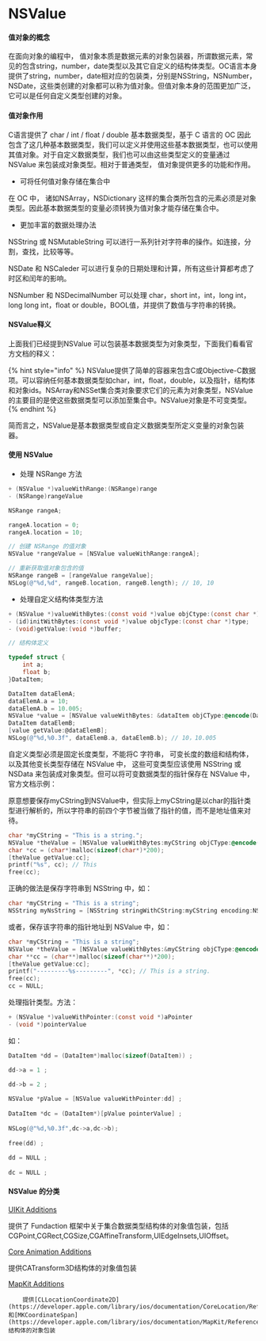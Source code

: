 # NSValue

#### 值对象的概念

在面向对象的编程中， 值对象本质是数据元素的对象包装器，所谓数据元素，常见的包含string，number，date类型以及其它自定义的结构体类型。OC语言本身提供了string，number，date相对应的包装类，分别是NSString，NSNumber，NSDate，这些类创建的对象都可以称为值对象。但值对象本身的范围更加广泛，它可以是任何自定义类型创建的对象。

#### 值对象作用

C语言提供了 char / int / float / double 基本数据类型，基于 C 语言的 OC 因此包含了这几种基本数据类型，我们可以定义并使用这些基本数据类型，也可以使用其值对象。对于自定义数据类型，我们也可以由这些类型定义的变量通过 NSValue 来包装成对象类型。相对于普通类型， 值对象提供更多的功能和作用。

* 可将任何值对象存储在集合中

在 OC 中， 诸如NSArray，NSDictionary 这样的集合类所包含的元素必须是对象类型。因此基本数据类型的变量必须转换为值对象才能存储在集合中。

* 更加丰富的数据处理办法

NSString 或 NSMutableString 可以进行一系列针对字符串的操作。如连接，分割，查找，比较等等。

NSDate 和 NSCaleder 可以进行复杂的日期处理和计算，所有这些计算都考虑了时区和闰年的影响。

NSNumber 和 NSDecimalNumber 可以处理 char，short int，int，long int，long long int，float or double，BOOL值，并提供了数值与字符串的转换。

#### NSValue释义

上面我们已经提到NSValue 可以包装基本数据类型为对象类型，下面我们看看官方文档的释义：

{% hint style="info" %}
 NSValue提供了简单的容器来包含C或Objective-C数据项。可以容纳任何基本数据类型如char，int，float，double，以及指针，结构体和对象ids。NSArray和NSSet集合类对象要求它们的元素为对象类型，NSValue的主要目的是使这些数据类型可以添加至集合中。NSValue对象是不可变类型。 
{% endhint %}

 简而言之，NSValue是基本数据类型或自定义数据类型所定义变量的对象包装器。 

#### 使用 NSValue

* 处理 NSRange 方法

```objectivec
+ (NSValue *)valueWithRange:(NSRange)range
- (NSRange)rangeValue
```

```objectivec
NSRange rangeA;

rangeA.location = 0;
rangeA.location = 10;

// 创建 NSRange 的值对象
NSValue *rangeValue = [NSValue valueWithRange:rangeA];

// 重新获取值对象包含的值
NSRange rangeB = [rangeValue rangeValue];
NSLog(@"%d,%d", rangeB.location, rangeB.length); // 10, 10
```

* 处理自定义结构体类型方法

```objectivec
+ (NSValue *)valueWithBytes:(const void *)value objCtype:(const char *)type;
- (id)initWithBytes:(const void *)value objcType:(const char *)type;
- (void)getValue:(void *)buffer;
```

```objectivec
// 结构体定义

typedef struct {
    int a;
    float b;
}DataItem;

DataItem dataElemA;
dataElemA.a = 10;
dataElemA.b = 10.005;
NSValue *value = [NSValue valueWithBytes: &dataItem objCType:@encode(DataItem)];
DataItem dataElemB;
[value getValue:@dataElemB];
NSLog(@"%d,%0.3f", dataElemB.a, dataElemB.b); // 10，10.005
```

自定义类型必须是固定长度类型，不能将C 字符串， 可变长度的数组和结构体，以及其他变长类型存储在 NSValue 中， 这些可变类型应该使用 NSString 或 NSData 来包装成对象类型。但可以将可变数据类型的指针保存在 NSValue  中，官方文档示例：

 原意想要保存myCString到NSValue中，但实际上myCString是以char的指针类型进行解析的，所以字符串的前四个字节被当做了指针的值，而不是地址值来对待。 

```objectivec
char *myCString = "This is a string.";
NSValue *theValue = [NSValue valueWithBytes:myCString objCType:@encode(char *)];
char *cc = (char*)malloc(sizeof(char*)*200);
[theValue getValue:cc];
printf("%s", cc); // This
free(cc);
```

正确的做法是保存字符串到 NSString 中，如：

```objectivec
char *myCString = "This is a string";
NSString myNsString = [NSString stringWithCString:myCString encoding:NSUTF8StringEncoding];
```

或者，保存该字符串的指针地址到 NSValue 中，如：

```objectivec
char *myCString = "This is a string";
NSValue *theValue = [NSValue valueWithBytes:&myCString objCType:@encode(char **)];
char **cc = (char**)malloc(sizeof(char**)*200);
[theValue getValue:cc];
printf("---------%s---------", *cc); // This is a string.
free(cc);
cc = NULL;
```

处理指针类型。方法：

```objectivec
+ (NSValue *)valueWithPointer:(const void *)aPointer
- (void *)pointerValue
```

如：

```objectivec
DataItem *dd = (DataItem*)malloc(sizeof(DataItem)) ;

dd->a = 1 ;

dd->b = 2 ;
    
NSValue *pValue = [NSValue valueWithPointer:dd] ;
    
DataItem *dc = (DataItem*)[pValue pointerValue] ;
    
NSLog(@"%d,%0.3f",dc->a,dc->b);
    
free(dd) ;
    
dd = NULL ;
    
dc = NULL ;
```



#### NSValue 的分类

 [UIKit Additions](https://developer.apple.com/library/ios/#documentation/UIKit/Reference/NSValue_UIKit_Additions/Reference/Reference.html) 

提供了 Fundaction 框架中关于集合数据类型结构体的对象值包装，包括  CGPoint,CGRect,CGSize,CGAffineTransform,UIEdgeInsets,UIOffset。

 [Core Animation Additions](https://developer.apple.com/library/ios/#documentation/GraphicsImaging/Reference/NSValue_CA_additions/Introduction/Introduction.html) 

 提供CATransform3D结构体的对象值包装

 [MapKit Additions](https://developer.apple.com/library/ios/#documentation/MapKit/Reference/NSValue_MapKit_additions/Reference/Reference.html)  
  
        提供[CLLocationCoordinate2D](https://developer.apple.com/library/ios/documentation/CoreLocation/Reference/CoreLocationDataTypesRef/Reference/reference.html#/apple_ref/doc/c_ref/CLLocationCoordinate2D)和[MKCoordinateSpan](https://developer.apple.com/library/ios/documentation/MapKit/Reference/MapKitDataTypesReference/Reference/reference.html#/apple_ref/doc/c_ref/MKCoordinateSpan)结构体的对象包装

